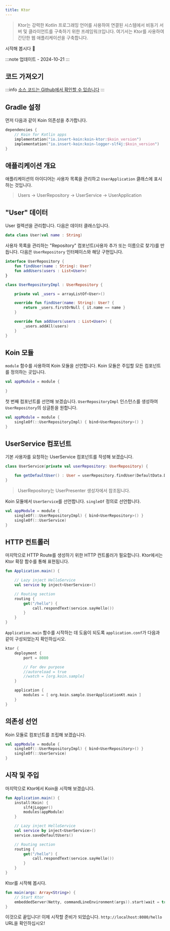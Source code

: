 ```yaml
---
title: Ktor
---
```

> Ktor는 강력한 Kotlin 프로그래밍 언어를 사용하여 연결된 시스템에서 비동기 서버 및 클라이언트를 구축하기 위한 프레임워크입니다. 여기서는 Ktor를 사용하여 간단한 웹 애플리케이션을 구축합니다.

시작해 봅시다 🚀

:::note
업데이트 - 2024-10-21
:::

## 코드 가져오기

:::info
[소스 코드는 Github에서 확인할 수 있습니다](https://github.com/InsertKoinIO/koin-getting-started/tree/main/ktor)
:::

## Gradle 설정

먼저 다음과 같이 Koin 의존성을 추가합니다.

```kotlin
dependencies {
    // Koin for Kotlin apps
    implementation("io.insert-koin:koin-ktor:$koin_version")
    implementation("io.insert-koin:koin-logger-slf4j:$koin_version")
}
```

## 애플리케이션 개요

애플리케이션의 아이디어는 사용자 목록을 관리하고 `UserApplication` 클래스에 표시하는 것입니다.

> Users -> UserRepository -> UserService -> UserApplication

## "User" 데이터

User 컬렉션을 관리합니다. 다음은 데이터 클래스입니다.

```kotlin
data class User(val name : String)
```

사용자 목록을 관리하는 "Repository" 컴포넌트(사용자 추가 또는 이름으로 찾기)를 만듭니다. 다음은 `UserRepository` 인터페이스와 해당 구현입니다.

```kotlin
interface UserRepository {
    fun findUser(name : String): User?
    fun addUsers(users : List<User>)
}

class UserRepositoryImpl : UserRepository {

    private val _users = arrayListOf<User>()

    override fun findUser(name: String): User? {
        return _users.firstOrNull { it.name == name }
    }

    override fun addUsers(users : List<User>) {
        _users.addAll(users)
    }
}
```

## Koin 모듈

`module` 함수를 사용하여 Koin 모듈을 선언합니다. Koin 모듈은 주입할 모든 컴포넌트를 정의하는 곳입니다.

```kotlin
val appModule = module {
    
}
```

첫 번째 컴포넌트를 선언해 보겠습니다. `UserRepositoryImpl` 인스턴스를 생성하여 `UserRepository`의 싱글톤을 원합니다.

```kotlin
val appModule = module {
    singleOf(::UserRepositoryImpl) { bind<UserRepository>() }
}
```

## UserService 컴포넌트

기본 사용자를 요청하는 UserService 컴포넌트를 작성해 보겠습니다.

```kotlin
class UserService(private val userRepository: UserRepository) {

    fun getDefaultUser() : User = userRepository.findUser(DefaultData.DEFAULT_USER.name) ?: error("Can't find default user")
}
```

> UserRepository는 UserPresenter 생성자에서 참조됩니다.

Koin 모듈에서 `UserService`를 선언합니다. `singleOf` 정의로 선언합니다.

```kotlin
val appModule = module {
    singleOf(::UserRepositoryImpl) { bind<UserRepository>() }
    singleOf(::UserService)
}
```

## HTTP 컨트롤러

마지막으로 HTTP Route를 생성하기 위한 HTTP 컨트롤러가 필요합니다. Ktor에서는 Ktor 확장 함수를 통해 표현됩니다.

```kotlin
fun Application.main() {

    // Lazy inject HelloService
    val service by inject<UserService>()

    // Routing section
    routing {
        get("/hello") {
            call.respondText(service.sayHello())
        }
    }
}
```

`Application.main` 함수를 시작하는 데 도움이 되도록 `application.conf`가 다음과 같이 구성되었는지 확인하십시오.

```kotlin
ktor {
    deployment {
        port = 8080

        // For dev purpose
        //autoreload = true
        //watch = [org.koin.sample]
    }

    application {
        modules = [ org.koin.sample.UserApplicationKt.main ]
    }
}
```

## 의존성 선언

Koin 모듈로 컴포넌트를 조립해 보겠습니다.

```kotlin
val appModule = module {
    singleOf(::UserRepositoryImpl) { bind<UserRepository>() }
    singleOf(::UserService)
}
```

## 시작 및 주입

마지막으로 Ktor에서 Koin을 시작해 보겠습니다.

```kotlin
fun Application.main() {
    install(Koin) {
        slf4jLogger()
        modules(appModule)
    }

    // Lazy inject HelloService
    val service by inject<UserService>()
    service.saveDefaultUsers()

    // Routing section
    routing {
        get("/hello") {
            call.respondText(service.sayHello())
        }
    }
}
```

Ktor를 시작해 봅시다.

```kotlin
fun main(args: Array<String>) {
    // Start Ktor
    embeddedServer(Netty, commandLineEnvironment(args)).start(wait = true)
}
```

이것으로 끝입니다! 이제 시작할 준비가 되었습니다. `http://localhost:8080/hello` URL을 확인하십시오!